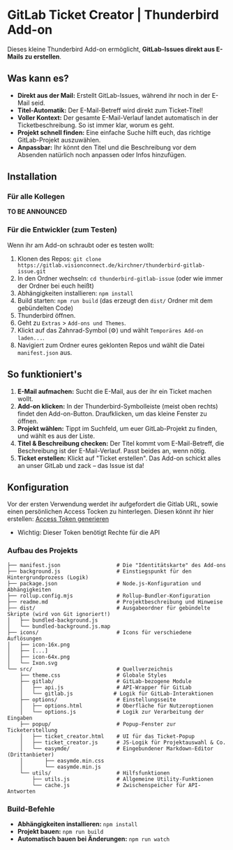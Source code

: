 # GitLab Ticket Creator | Thunderbird Add-on

Dieses kleine Thunderbird Add-on ermöglicht, **GitLab-Issues direkt aus E-Mails zu erstellen**.

## Was kann es?

  * **Direkt aus der Mail:** Erstellt GitLab-Issues, während ihr noch in der E-Mail seid.
  * **Titel-Automatik:** Der E-Mail-Betreff wird direkt zum Ticket-Titel\!
  * **Voller Kontext:** Der gesamte E-Mail-Verlauf landet automatisch in der Ticketbeschreibung. So ist immer klar, worum es geht.
  * **Projekt schnell finden:** Eine einfache Suche hilft euch, das richtige GitLab-Projekt auszuwählen.
  * **Anpassbar:** Ihr könnt den Titel und die Beschreibung vor dem Absenden natürlich noch anpassen oder Infos hinzufügen.

## Installation

### Für alle Kollegen

**TO BE ANNOUNCED**

### Für die Entwickler (zum Testen)

Wenn ihr am Add-on schraubt oder es testen wollt:

1.  Klonen des Repos: `git clone https://gitlab.visionconnect.de/kirchner/thunderbird-gitlab-issue.git`
2.  In den Ordner wechseln: `cd thunderbird-gitlab-issue` (oder wie immer der Ordner bei euch heißt)
3.  Abhängigkeiten installieren: `npm install`
4.  Build starten: `npm run build` (das erzeugt den `dist/` Ordner mit dem gebündelten Code)
5.  Thunderbird öffnen.
6.  Geht zu `Extras` \> `Add-ons und Themes`.
7.  Klickt auf das Zahnrad-Symbol (⚙️) und wählt `Temporäres Add-on laden...`.
8.  Navigiert zum Ordner eures geklonten Repos und wählt die Datei `manifest.json` aus.

## So funktioniert's

1.  **E-Mail aufmachen:** Sucht die E-Mail, aus der ihr ein Ticket machen wollt.
2.  **Add-on klicken:** In der Thunderbird-Symbolleiste (meist oben rechts) findet den Add-on-Button. Draufklicken, um das kleine Fenster zu öffnen.
3.  **Projekt wählen:** Tippt im Suchfeld, um euer GitLab-Projekt zu finden, und wählt es aus der Liste.
4.  **Titel & Beschreibung checken:** Der Titel kommt vom E-Mail-Betreff, die Beschreibung ist der E-Mail-Verlauf. Passt beides an, wenn nötig.
5.  **Ticket erstellen:** Klickt auf "Ticket erstellen". Das Add-on schickt alles an unser GitLab und zack – das Issue ist da\!

## Konfiguration 

Vor der ersten Verwendung werdet ihr aufgefordert die Gitlab URL, sowie einen persönlichen Access Tocken zu hinterlegen.
Diesen könnt ihr hier erstellen: [Access Token generieren](https://gitlab.visionconnect.de/-/user_settings/personal_access_tokens)
- Wichtig: Dieser Token benötigt Rechte für die API

### Aufbau des Projekts

```
├── manifest.json                  # Die "Identitätskarte" des Add-ons
├── background.js                  # Einstiegspunkt für den Hintergrundprozess (Logik)
├── package.json                   # Node.js-Konfiguration und Abhängigkeiten
├── rollup.config.mjs              # Rollup-Bundler-Konfiguration
├── readme.md                      # Projektbeschreibung und Hinweise
├── dist/                          # Ausgabeordner für gebündelte Skripte (wird von Git ignoriert!)
│   ├── bundled-background.js
│   └── bundled-background.js.map
├── icons/                         # Icons für verschiedene Auflösungen
│   ├── icon-16x.png
│   ├── [...]
│   ├── icon-64x.png
│   └── Ixon.svg
└── src/                           # Quellverzeichnis
    ├── theme.css                  # Globale Styles
    ├── gitlab/                    # GitLab-bezogene Module
    │   ├── api.js                 # API-Wrapper für GitLab
    │   └── gitlab.js             # Logik für GitLab-Interaktionen
    ├── options/                   # Einstellungsseite
    │   ├── options.html           # Oberfläche für Nutzeroptionen
    │   └── options.js             # Logik zur Verarbeitung der Eingaben
    ├── popup/                     # Popup-Fenster zur Ticketerstellung
    │   ├── ticket_creator.html    # UI für das Ticket-Popup
    │   ├── ticket_creator.js      # JS-Logik für Projektauswahl & Co.
    │   └── easymde/               # Eingebundener Markdown-Editor (Drittanbieter)
    │       ├── easymde.min.css
    │       └── easymde.min.js
    └── utils/                     # Hilfsfunktionen
        ├── utils.js               # Allgemeine Utility-Funktionen
        └── cache.js               # Zwischenspeicher für API-Antworten
```

### Build-Befehle

  * **Abhängigkeiten installieren:** `npm install`
  * **Projekt bauen:** `npm run build`
  * **Automatisch bauen bei Änderungen:** `npm run watch`